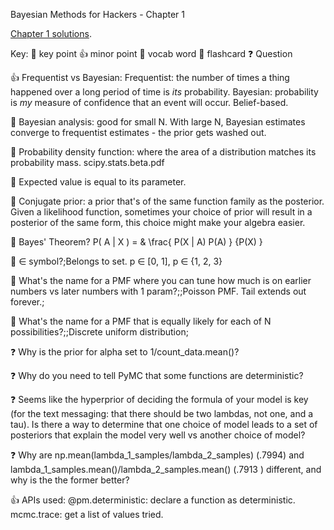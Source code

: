 Bayesian Methods for Hackers - Chapter 1

[Chapter 1 solutions](https://github.com/JasonBenn/bayesian-methods-for-hackers/commit/954f4b53bc953748b72b71e5793d08ee35056303).

Key:
🔑 key point
👍 minor point
📗 vocab word
📸 flashcard
❓ Question

👍 Frequentist vs Bayesian:
Frequentist: the number of times a thing happened over a long period of time is _its_ probability.
Bayesian: probability is _my_  measure of confidence that an event will occur. Belief-based.

🔑 Bayesian analysis: good for small N. With large N, Bayesian estimates converge to frequentist estimates - the prior gets washed out.

📗 Probability density function: where the area of a distribution matches its probability mass. scipy.stats.beta.pdf

📗 Expected value is equal to its parameter.

📗 Conjugate prior: a prior that's of the same function family as the posterior. Given a likelihood function, sometimes your choice of prior will result in a posterior of the same form, this choice might make your algebra easier.

📸 Bayes' Theorem?  P( A | X ) = & \frac{ P(X | A) P(A) } {P(X) }

📗 ∈ symbol?;Belongs to set. p ∈ [0, 1], p ∈ {1, 2, 3}

📗 What's the name for a PMF where you can tune how much is on earlier numbers vs later numbers with 1 param?;;Poisson PMF. Tail extends out forever.;

📗 What's the name for a PMF that is equally likely for each of N possibilities?;;Discrete uniform distribution;

❓ Why is the prior for alpha set to 1/count_data.mean()?

❓ Why do you need to tell PyMC that some functions are deterministic? 

❓ Seems like the hyperprior of deciding the formula of your model is key (for the text messaging: that there should be two lambdas, not one, and a tau). Is there a way to determine that one choice of model leads to a set of posteriors that explain the model very well vs another choice of model?

❓ Why are np.mean(lambda_1_samples/lambda_2_samples) (.7994) and lambda_1_samples.mean()/lambda_2_samples.mean() (.7913
) different, and why is the the former better?

👍 APIs used:
@pm.deterministic: declare a function as deterministic.
mcmc.trace: get a list of values tried.
